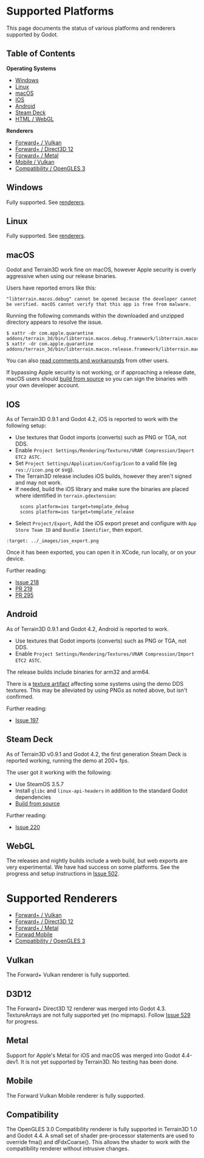 Supported Platforms
=========================

This page documents the status of various platforms and renderers supported by Godot.

## Table of Contents

**Operating Systems**
* [Windows](#windows)
* [Linux](#linux)
* [macOS](#macos)
* [IOS](#ios)
* [Android](#android)
* [Steam Deck](#steam-deck)
* [HTML / WebGL](#webgl)

**Renderers**
* [Forward+ / Vulkan](#vulkan)
* [Forward+ / Direct3D 12](#d3d12)
* [Forward+ / Metal](#metal)
* [Mobile / Vulkan](#mobile)
* [Compatibility / OpenGLES 3](#compatibility)

## Windows

Fully supported. See [renderers](#supported-renderers).

## Linux

Fully supported. See [renderers](#supported-renderers).

## macOS

Godot and Terrain3D work fine on macOS, however Apple security is overly aggressive when using our release binaries.

Users have reported errors like this:

`"libterrain.macos.debug" cannot be opened because the developer cannot be verified. macOS cannot verify that this app is free from malware.`

Running the following commands within the downloaded and unzipped directory appears to resolve the issue.

```
$ xattr -dr com.apple.quarantine addons/terrain_3d/bin/libterrain.macos.debug.framework/libterrain.macos.debug
$ xattr -dr com.apple.quarantine addons/terrain_3d/bin/libterrain.macos.release.framework/libterrain.macos.release
```

You can also [read comments and workarounds](https://github.com/TokisanGames/Terrain3D/issues/227)
from other users. 

If bypassing Apple security is not working, or if approaching a release date, macOS users should [build from source](building_from_source.md) so you can sign the binaries with your own developer account.


## IOS

As of Terrain3D 0.9.1 and Godot 4.2, iOS is reported to work with the following setup:

* Use textures that Godot imports (converts) such as PNG or TGA, not DDS.
* Enable `Project Settings/Rendering/Textures/VRAM Compression/Import ETC2 ASTC`.
* Set `Project Settings/Application/Config/Icon` to a valid file (eg `res://icon.png` or svg).
* The Terrain3D release includes iOS builds, however they aren't signed and may not work.
* If needed, build the iOS library and make sure the binaries are placed where identified in `terrain.gdextension`:
```
     scons platform=ios target=template_debug
     scons platform=ios target=template_release
```

* Select `Project/Export`, Add the iOS export preset and configure with `App Store Team ID` and `Bundle Identifier`, then export.

```{image} images/ios_export.png
:target: ../_images/ios_export.png
```

Once it has been exported, you can open it in XCode, run locally, or on your device.

Further reading:
* [Issue 218](https://github.com/TokisanGames/Terrain3D/issues/218)
* [PR 219](https://github.com/TokisanGames/Terrain3D/pull/219)
* [PR 295](https://github.com/TokisanGames/Terrain3D/pull/295)


## Android

As of Terrain3D 0.9.1 and Godot 4.2, Android is reported to work. 

* Use textures that Godot imports (converts) such as PNG or TGA, not DDS.
* Enable `Project Settings/Rendering/Textures/VRAM Compression/Import ETC2 ASTC`.

The release builds include binaries for arm32 and arm64.

There is a [texture artifact](https://github.com/TokisanGames/Terrain3D/issues/137) affecting some systems using the demo DDS textures. This may be alleviated by using PNGs as noted above, but isn't confirmed.

Further reading:
* [Issue 197](https://github.com/TokisanGames/Terrain3D/issues/197)


## Steam Deck

As of Terrain3D v0.9.1 and Godot 4.2, the first generation Steam Deck is reported working, running the demo at 200+ fps.

The user got it working with the following:
* Use SteamOS 3.5.7
* Install `glibc` and `linux-api-headers` in addition to the standard Godot dependencies
* [Build from source](building_from_source.md)

Further reading:
* [Issue 220](https://github.com/TokisanGames/Terrain3D/issues/220#issuecomment-1837552459)


## WebGL

The releases and nightly builds include a web build, but web exports are very experimental. We have had success on some platforms. See the progress and setup instructions in [Issue 502](https://github.com/TokisanGames/Terrain3D/issues/502).


Supported Renderers
====================

* [Forward+ / Vulkan](#vulkan)
* [Forward+ / Direct3D 12](#d3d12)
* [Forward+ / Metal](#metal)
* [Forwad Mobile](#mobile)
* [Compatibility / OpenGLES 3](#compatibility)

## Vulkan

The Forward+ Vulkan renderer is fully supported.

## D3D12

The Forward+ Direct3D 12 renderer was merged into Godot 4.3. TextureArrays are not fully supported yet (no mipmaps). Follow [Issue 529](https://github.com/TokisanGames/Terrain3D/issues/529) for progress.


## Metal

Support for Apple's Metal for iOS and macOS was merged into Godot 4.4-dev1. It is not yet supported by Terrain3D. No testing has been done.


## Mobile

The Forward Vulkan Mobile renderer is fully supported.


## Compatibility

The OpenGLES 3.0 Compatibility renderer is fully supported in Terrain3D 1.0 and Godot 4.4. A small set of shader pre-processor statements are used to override fma() and dFdxCoarse(). This allows the shader to work with the compatibility renderer without intrusive changes.
